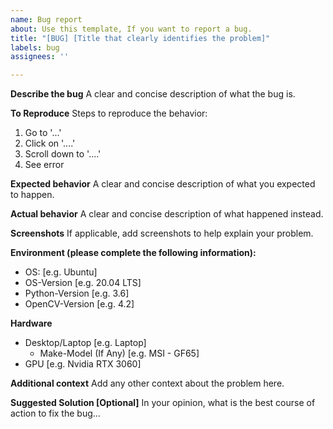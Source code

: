 ```yaml
---
name: Bug report
about: Use this template, If you want to report a bug.
title: "[BUG] [Title that clearly identifies the problem]"
labels: bug
assignees: ''

---
```


**Describe the bug**
A clear and concise description of what the bug is.

**To Reproduce**
Steps to reproduce the behavior:
1. Go to '...'
2. Click on '....'
3. Scroll down to '....'
4. See error

**Expected behavior**
A clear and concise description of what you expected to happen.

**Actual behavior**
A clear and concise description of what happened instead.

**Screenshots**
If applicable, add screenshots to help explain your problem.

**Environment (please complete the following information):**
 - OS: [e.g. Ubuntu]
 - OS-Version [e.g. 20.04 LTS]
 - Python-Version [e.g. 3.6]
 - OpenCV-Version [e.g. 4.2]

**Hardware**
- Desktop/Laptop [e.g. Laptop]
  - Make-Model (If Any) [e.g. MSI - GF65]
- GPU [e.g. Nvidia RTX 3060]

**Additional context**
Add any other context about the problem here.

**Suggested Solution [Optional]**
In your opinion, what is the best course of action to fix the bug...
